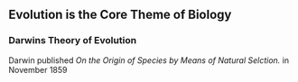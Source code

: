 
## Evolution is the Core Theme of Biology

### Darwins Theory of Evolution

Darwin published *On the Origin of Species by Means of Natural Selction.* in November 1859
